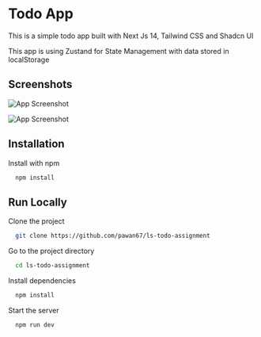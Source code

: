 # Todo App

This is a simple todo app built with Next Js 14, Tailwind CSS and Shadcn UI

This app is using Zustand for State Management with data stored in localStorage

## Screenshots

![App Screenshot](https://i.imgur.com/8MmsAnk.png)

![App Screenshot](https://i.imgur.com/mCLKj9U.png)

## Installation

Install with npm

```bash
  npm install

```

## Run Locally

Clone the project

```bash
  git clone https://github.com/pawan67/ls-todo-assignment
```

Go to the project directory

```bash
  cd ls-todo-assignment
```

Install dependencies

```bash
  npm install
```

Start the server

```bash
  npm run dev
```

